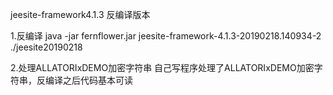 jeesite-framework4.1.3 反编译版本

1.反编译
java -jar fernflower.jar jeesite-framework-4.1.3-20190218.140934-2 ./jeesite20190218

2.处理ALLATORIxDEMO加密字符串
自己写程序处理了ALLATORIxDEMO加密字符串，反编译之后代码基本可读
